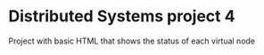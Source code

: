 # Distributed Systems project 4

Project with basic HTML that shows the status of each virtual node
